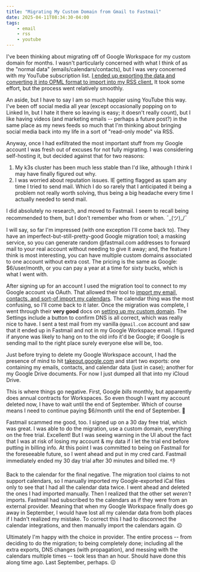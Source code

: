 ```yaml
---
title: "Migrating My Custom Domain from Gmail to Fastmail"
date: 2025-04-11T08:34:30-04:00
tags:
    - email
    - rss
    - youtube
---
```


I've been thinking about migrating off of Google Workspace for my custom domain for months. I wasn't particularly concerned with what I think of as the "normal data" (emails/calendars/contacts), but I was very concerned with my YouTube subscription list. [I ended up exporting the data and converting it into OPML format to import into my RSS client.](/blog/converting-my-youtube-subscriptions-to-rss-2025-03-01/) It took some effort, but the process went relatively smoothly.

An aside, but I have to say I am so much happier using YouTube this way. I've been off social media all year (except occasionally popping on to Linked In, but I hate it there so leaving is easy; it doesn't really count), but I like having videos (and marketing emails -- perhaps a future post?) in the same place as my news feeds so much that I'm thinking about bringing social media back into my life in a sort of "read-only mode" via RSS.

Anyway, once I had exfiltrated the most important stuff from my Google account I was fresh out of excuses for not fully migrating. I was considering self-hosting it, but decided against that for two reasons:
1. My k3s cluster has been much less stable than I'd like, although I think I may have finally figured out why.
2. I was worried about reputation issues. IE getting flagged as spam any time I tried to send mail. Which I do so rarely that I anticipated it being a problem not really worth solving, thus being a big headache every time I actually needed to send mail.

I did absolutely no research, and moved to Fastmail. I seem to recall being recommended to them, but I don't remember who from or when. ¯\_(ツ)_/¯ 

I will say, so far I'm impressed (with one exception I'll come back to). They have an imperfect-but-still-pretty-good Google migration tool; a masking service, so you can generate random @fastmail.com addresses to forward mail to your real account without needing to give it away; and, the feature I think is most interesting, you can have multiple custom domains associated to one account without extra cost. The pricing is the same as Google: $6/user/month, or you can pay a year at a time for sixty bucks, which is what I went with.

After signing up for an account I used the migration tool to connect to my Google account via OAuth. That allowed their tool to [import my email, contacts, and sort-of import my calendars](https://www.fastmail.com/how-to/move-from-gmail/). The calendar thing was the most confusing, so I'll come back to it later. Once the migration was complete, I went through their **very good** docs on [setting up my custom domain](https://www.fastmail.help/hc/en-us/articles/360058753394-Custom-domains-with-Fastmail). The Settings include a button to confirm DNS is all correct, which was really nice to have. I sent a test mail from my vanilla `@gmail.com` account and saw that it ended up in Fastmail and not in my Google Workspace email. I figured if anyone was likely to hang on to the old info it'd be Google; if Google is sending mail to the right place surely everyone else will be, too.

Just before trying to delete my Google Workspace account, I had the presence of mind to hit [takeout.google.com](https://takeout.google.com) and start two exports: one containing my emails, contacts, and calendar data (just in case); another for my Google Drive documents. For now I just dumped all that into my iCloud Drive.

This is where things go negative. First, Google _bills_ monthly, but apparently does annual contracts for Workspaces. So even though I want my account deleted now, I have to wait until the end of September. Which of course means I need to continue paying $6/month until the end of September. 🖕

Fastmail scammed me good, too. I signed up on a 30 day free trial, which was great. I was able to do the migration, use a custom domain, everything on the free trial. Excellent! But I was seeing warning in the UI about the fact that I was at risk of losing my account & my data if I let the trial end before putting in billing info. At this point I was committed to being on Fastmail for the foreseeable future, so I went ahead and put in my cred card. Fastmail immediately ended my 30 day trial after 30 minutes and billed me. 👎

Back to the calendar for the final negative. The migration tool claims to not support calendars, so I manually imported my Google-exported iCal files only to see that I had all the calendar data twice. I went ahead and deleted the ones I had imported manually. Then I realized that the other set _weren't_ imports. Fastmail had subscribed to the calendars as if they were from an external provider. Meaning that when my Google Workspace finally does go away in September, I would have lost all my calendar data from both places if I hadn't realized my mistake. To correct this I had to disconnect the calendar integrations, and then manually import the calendars again. ☹️

Ultimately I'm happy with the choice in provider. The entire process -- from deciding to do the migration; to being completely done; including all the extra exports, DNS changes (with propagation), and messing with the calendars multiple times -- took less than an hour. Should have done this along time ago. Last September, perhaps. 😖
